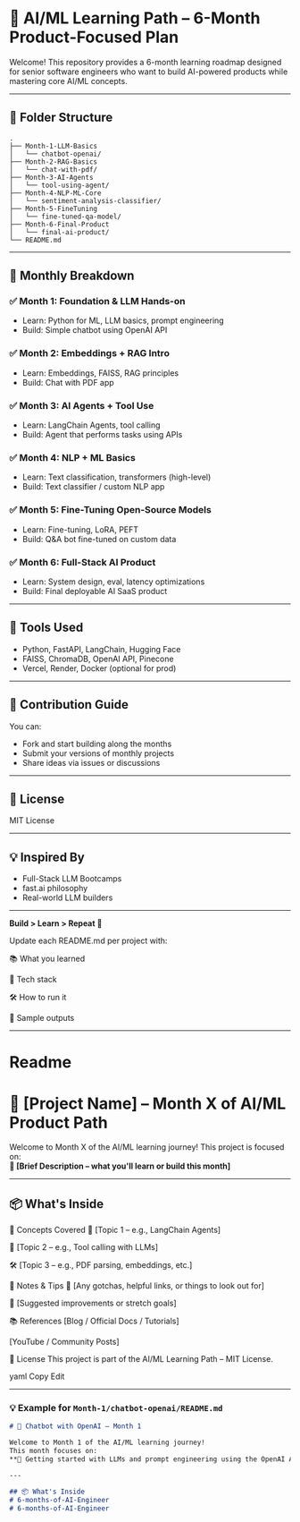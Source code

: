 # 🎯 AI/ML Learning Path – 6-Month Product-Focused Plan

Welcome! This repository provides a 6-month learning roadmap designed for senior software engineers who want to build AI-powered products while mastering core AI/ML concepts.

---

## 📁 Folder Structure

```
.
├── Month-1-LLM-Basics
│   └── chatbot-openai/
├── Month-2-RAG-Basics
│   └── chat-with-pdf/
├── Month-3-AI-Agents
│   └── tool-using-agent/
├── Month-4-NLP-ML-Core
│   └── sentiment-analysis-classifier/
├── Month-5-FineTuning
│   └── fine-tuned-qa-model/
├── Month-6-Final-Product
│   └── final-ai-product/
└── README.md
```

---

## 📆 Monthly Breakdown

### ✅ Month 1: Foundation & LLM Hands-on
- Learn: Python for ML, LLM basics, prompt engineering
- Build: Simple chatbot using OpenAI API

### ✅ Month 2: Embeddings + RAG Intro
- Learn: Embeddings, FAISS, RAG principles
- Build: Chat with PDF app

### ✅ Month 3: AI Agents + Tool Use
- Learn: LangChain Agents, tool calling
- Build: Agent that performs tasks using APIs

### ✅ Month 4: NLP + ML Basics
- Learn: Text classification, transformers (high-level)
- Build: Text classifier / custom NLP app

### ✅ Month 5: Fine-Tuning Open-Source Models
- Learn: Fine-tuning, LoRA, PEFT
- Build: Q&A bot fine-tuned on custom data

### ✅ Month 6: Full-Stack AI Product
- Learn: System design, eval, latency optimizations
- Build: Final deployable AI SaaS product

---

## 🧰 Tools Used
- Python, FastAPI, LangChain, Hugging Face
- FAISS, ChromaDB, OpenAI API, Pinecone
- Vercel, Render, Docker (optional for prod)

---

## 🧭 Contribution Guide
You can:
- Fork and start building along the months
- Submit your versions of monthly projects
- Share ideas via issues or discussions

---

## 📜 License
MIT License

---

## 💡 Inspired By
- Full-Stack LLM Bootcamps
- fast.ai philosophy
- Real-world LLM builders

---

**Build > Learn > Repeat 🔁**

Update each README.md per project with:

📚 What you learned

🔧 Tech stack

🛠 How to run it

🤖 Sample outputs



---


# Readme

# 🚀 [Project Name] – Month X of AI/ML Product Path

Welcome to Month X of the AI/ML learning journey! This project is focused on:  
**🧠 [Brief Description – what you'll learn or build this month]**

---

## 📦 What's Inside


🧠 Concepts Covered
📘 [Topic 1 – e.g., LangChain Agents]

🧩 [Topic 2 – e.g., Tool calling with LLMs]

🛠 [Topic 3 – e.g., PDF parsing, embeddings, etc.]

💬 Notes & Tips
📌 [Any gotchas, helpful links, or things to look out for]

🧠 [Suggested improvements or stretch goals]

📚 References
[Blog / Official Docs / Tutorials]

[YouTube / Community Posts]

🪪 License
This project is part of the AI/ML Learning Path – MIT License.

yaml
Copy
Edit

---

### 💡 Example for `Month-1/chatbot-openai/README.md`

```markdown
# 🚀 Chatbot with OpenAI – Month 1

Welcome to Month 1 of the AI/ML learning journey!  
This month focuses on:  
**🧠 Getting started with LLMs and prompt engineering using the OpenAI API.**

---

## 📦 What's Inside
# 6-months-of-AI-Engineer
# 6-months-of-AI-Engineer
